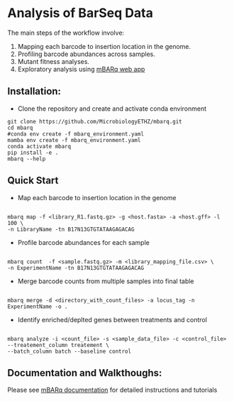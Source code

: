 # Analysis of BarSeq Data

The main steps of the workflow involve:

1. Mapping each barcode to insertion location in the genome.
2. Profiling barcode abundances across samples.
3. Mutant fitness analyses.
4. Exploratory analysis using [mBARq web app](https://share.streamlit.io/asintsova/mbarq_app/main/Home.py)

## Installation:

- Clone the repository and create and activate conda environment

```
git clone https://github.com/MicrobiologyETHZ/mbarq.git
cd mbarq
#conda env create -f mbarq_environment.yaml
mamba env create -f mbarq_environment.yaml
conda activate mbarq
pip install -e .
mbarq --help

```

## Quick Start

- Map each barcode to insertion location in the genome

```

mbarq map -f <library_R1.fastq.gz> -g <host.fasta> -a <host.gff> -l 100 \ 
-n LibraryName -tn B17N13GTGTATAAGAGACAG

```

- Profile barcode abundances for each sample

```

mbarq count  -f <sample.fastq.gz> -m <library_mapping_file.csv> \ 
-n ExperimentName -tn B17N13GTGTATAAGAGACAG

```


- Merge barcode counts from multiple samples into final table

```

mbarq merge -d <directory_with_count_files> -a locus_tag -n ExperimentName -o .

```

- Identify enriched/deplted genes between treatments and control

```

mbarq analyze -i <count_file> -s <sample_data_file> -c <control_file> --treatement_column treatement \
--batch_column batch --baseline control 

```

## Documentation and Walkthoughs:

Please see [mBARq documentation](https://mbarq.readthedocs.io/en/latest/) for detailed instructions and tutorials

